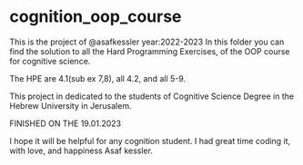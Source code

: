 # cognition_oop_course
This is the project of @asafkessler year:2022-2023
In this folder you can find the solution to all the Hard Programming Exercises,
of the OOP course for cognitive science.

The HPE are 4.1(sub ex 7,8), all 4.2,  and all  5-9.

This project in dedicated to the students of Cognitive Science Degree in the Hebrew University 
in Jerusalem.

FINISHED ON THE 19.01.2023

I hope it will be helpful for any cognition student.
I had great time coding it, with love, and happiness Asaf kessler. 


